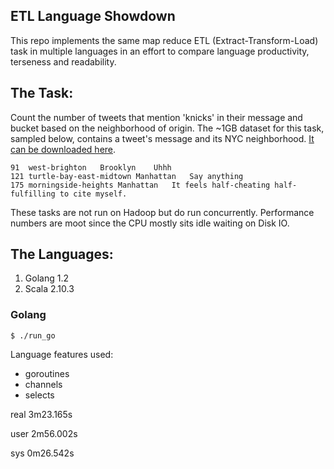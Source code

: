 ## ETL Language Showdown
This repo implements the same map reduce ETL (Extract-Transform-Load) task in multiple languages
in an effort to compare language productivity, terseness and readability.

## The Task:
Count the number of tweets that mention 'knicks' in their message and bucket based on the neighborhood of origin.
The ~1GB dataset for this task, sampled below, contains a tweet's message and its NYC neighborhood. [It can be downloaded here](https://dimroc-public.s3.amazonaws.com/etl-language-comparison/tweets20140416.tar.gz).

```
91	west-brighton	Brooklyn	Uhhh
121	turtle-bay-east-midtown	Manhattan	Say anything
175	morningside-heights	Manhattan	It feels half-cheating half-fulfilling to cite myself.
```

These tasks are not run on Hadoop but do run concurrently. Performance numbers are moot
since the CPU mostly sits idle waiting on Disk IO.

## The Languages:

1. Golang 1.2
2. Scala 2.10.3

### Golang

```
$ ./run_go
```

Language features used:

- goroutines
- channels
- selects


real  3m23.165s

user  2m56.002s

sys   0m26.542s
